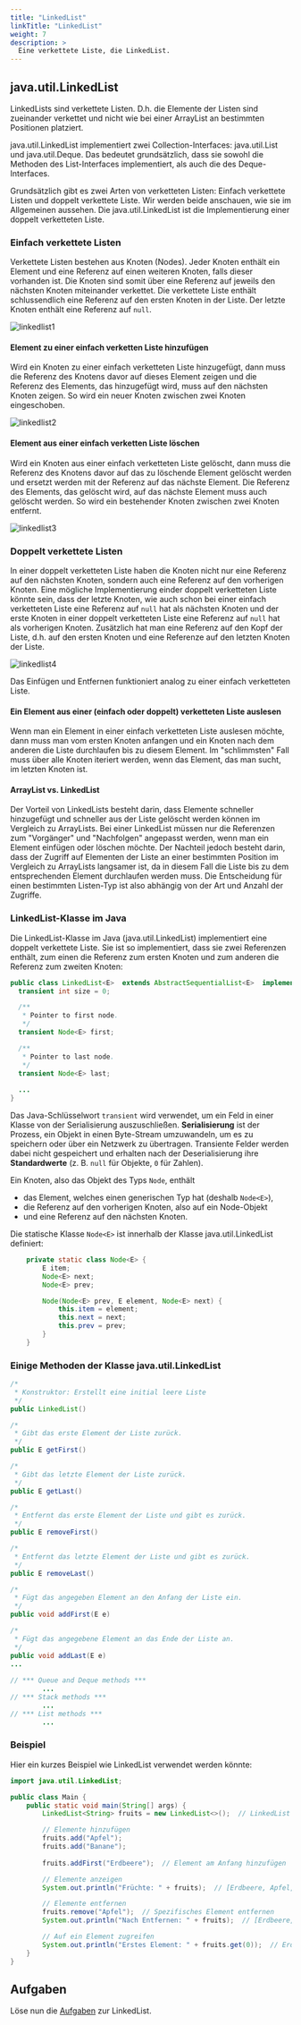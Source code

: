 ```yaml
---
title: "LinkedList"
linkTitle: "LinkedList"
weight: 7
description: >
  Eine verkettete Liste, die LinkedList.
---
```


## java.util.LinkedList

LinkedLists sind verkettete Listen. D.h. die Elemente der Listen sind zueinander verkettet
und nicht wie bei einer ArrayList an bestimmten Positionen platziert.

java.util.LinkedList implementiert zwei Collection-Interfaces: java.util.List und java.util.Deque.
Das bedeutet grundsätzlich, dass sie sowohl die Methoden des List-Interfaces implementiert, als auch die des Deque-Interfaces.

Grundsätzlich gibt es zwei Arten von verketteten Listen: Einfach verkettete Listen und doppelt verkettete Liste.
Wir werden beide anschauen, wie sie im Allgemeinen aussehen.
Die java.util.LinkedList ist die Implementierung einer doppelt verketteten Liste.

### Einfach verkettete Listen

Verkettete Listen bestehen aus Knoten (Nodes).
Jeder Knoten enthält ein Element und eine Referenz auf einen weiteren Knoten, falls dieser vorhanden ist.
Die Knoten sind somit über eine Referenz auf jeweils den nächsten Knoten miteinander verkettet.
Die verkettete Liste enthält schlussendlich eine Referenz auf den ersten Knoten in der Liste.
Der letzte Knoten enthält eine Referenz auf `null`.

![linkedlist1](../../java-collections/linkedlist1.png)


#### Element zu einer einfach verketten Liste hinzufügen

Wird ein Knoten zu einer einfach verketteten Liste hinzugefügt, dann muss die Referenz des Knotens davor
auf dieses Element zeigen und die Referenz des Elements, das hinzugefügt wird, muss auf den nächsten Knoten zeigen.
So wird ein neuer Knoten zwischen zwei Knoten eingeschoben.

![linkedlist2](../../java-collections/linkedlist2.png)

#### Element aus einer einfach verketten Liste löschen

Wird ein Knoten aus einer einfach verketteten Liste gelöscht, dann muss die Referenz des Knotens davor
auf das zu löschende Element gelöscht werden und ersetzt werden mit der Referenz auf das nächste Element.
Die Referenz des Elements, das gelöscht wird, auf das nächste Element muss auch gelöscht werden.
So wird ein bestehender Knoten zwischen zwei Knoten entfernt.

![linkedlist3](../../java-collections/linkedlist3.png)

### Doppelt verkettete Listen

In einer doppelt verketteten Liste haben die Knoten nicht nur eine Referenz auf den nächsten Knoten, sondern
auch eine Referenz auf den vorherigen Knoten.
Eine mögliche Implementierung einder doppelt verketteten Liste könnte sein, dass der letzte Knoten,
wie auch schon bei einer einfach verketteten Liste eine Referenz auf `null` hat als nächsten Knoten
und der erste Knoten in einer doppelt verketteten Liste eine Referenz auf `null` hat als vorherigen Knoten.
Zusätzlich hat man eine Referenz auf den Kopf der Liste, d.h. auf den ersten Knoten
und eine Referenze auf den letzten Knoten der Liste.

![linkedlist4](../../java-collections/linkedlist4.png)

Das Einfügen und Entfernen funktioniert analog zu einer einfach verketteten Liste.

#### Ein Element aus einer (einfach oder doppelt) verketteten Liste auslesen
Wenn man ein Element in einer einfach verketteten Liste auslesen möchte, dann muss man vom ersten Knoten
anfangen und ein Knoten nach dem anderen die Liste durchlaufen bis zu diesem Element. Im "schlimmsten" Fall
muss über alle Knoten iteriert werden, wenn das Element, das man sucht, im letzten Knoten ist.

#### ArrayList vs. LinkedList

Der Vorteil von LinkedLists besteht darin, dass Elemente schneller hinzugefügt und schneller aus der Liste
gelöscht werden können im Vergleich zu ArrayLists.
Bei einer LinkedList müssen nur die Referenzen zum "Vorgänger" und "Nachfolgen" angepasst werden, wenn man ein Element
einfügen oder löschen möchte.
Der Nachteil jedoch besteht darin, dass der Zugriff auf Elementen der Liste an einer bestimmten Position
im Vergleich zu ArrayLists langsamer ist, da in diesem Fall die Liste bis zu dem entsprechenden Element
durchlaufen werden muss.
Die Entscheidung für einen bestimmten Listen-Typ ist also abhängig von der Art und Anzahl
der Zugriffe.

### LinkedList-Klasse im Java
Die LinkedList-Klasse im Java (java.util.LinkedList) implementiert eine doppelt verkettete Liste.
Sie ist so implementiert, dass sie zwei Referenzen enthält, zum einen die Referenz
zum ersten Knoten und zum anderen die Referenz zum zweiten Knoten:

```java
public class LinkedList<E>  extends AbstractSequentialList<E>  implements List<E>, Deque<E>, Cloneable, java.io.Serializable {
  transient int size = 0;

  /**
   * Pointer to first node.
   */
  transient Node<E> first;

  /**
   * Pointer to last node.
   */
  transient Node<E> last;
  
  ...
}

```

Das Java-Schlüsselwort `transient` wird verwendet, um ein Feld in einer Klasse von der Serialisierung auszuschließen. **Serialisierung** ist der Prozess, ein Objekt in einen Byte-Stream umzuwandeln, um es zu speichern oder über ein Netzwerk zu übertragen. Transiente Felder werden dabei nicht gespeichert und erhalten nach der Deserialisierung ihre **Standardwerte** (z. B. `null` für Objekte, `0` für Zahlen).


Ein Knoten, also das Objekt des Typs `Node`, enthält 
* das Element, welches einen generischen Typ hat (deshalb `Node<E>`),
* die Referenz auf den vorherigen Knoten, also auf ein Node-Objekt 
* und eine Referenz auf den nächsten Knoten.

Die statische Klasse `Node<E>` ist innerhalb der Klasse java.util.LinkedList definiert:

```java
    private static class Node<E> {
        E item;
        Node<E> next;
        Node<E> prev;

        Node(Node<E> prev, E element, Node<E> next) {
            this.item = element;
            this.next = next;
            this.prev = prev;
        }
    }

```
### Einige Methoden der Klasse java.util.LinkedList

```java
/*
 * Konstruktor: Erstellt eine initial leere Liste
 */
public LinkedList()

/*
 * Gibt das erste Element der Liste zurück.
 */
public E getFirst()

/*
 * Gibt das letzte Element der Liste zurück.
 */
public E getLast()

/*
 * Entfernt das erste Element der Liste und gibt es zurück.
 */
public E removeFirst()

/*
 * Entfernt das letzte Element der Liste und gibt es zurück.
 */
public E removeLast()

/*
 * Fügt das angegeben Element an den Anfang der Liste ein.
 */
public void addFirst(E e)

/*
 * Fügt das angegebene Element an das Ende der Liste an.
 */
public void addLast(E e)
...
        
// *** Queue and Deque methods ***
        ...
// *** Stack methods ***
        ...
// *** List methods ***
        ...


```
### Beispiel
Hier ein kurzes Beispiel wie LinkedList verwendet werden könnte:
```java
import java.util.LinkedList;

public class Main {
    public static void main(String[] args) {
        LinkedList<String> fruits = new LinkedList<>();  // LinkedList erstellen

        // Elemente hinzufügen
        fruits.add("Apfel");
        fruits.add("Banane");
        
        fruits.addFirst("Erdbeere");  // Element am Anfang hinzufügen

        // Elemente anzeigen
        System.out.println("Früchte: " + fruits);  // [Erdbeere, Apfel, Banane]

        // Elemente entfernen
        fruits.remove("Apfel");  // Spezifisches Element entfernen
        System.out.println("Nach Entfernen: " + fruits);  // [Erdbeere, Banane]

        // Auf ein Element zugreifen
        System.out.println("Erstes Element: " + fruits.get(0));  // Erdbeere
    }
}
```


## Aufgaben
Löse nun die [Aufgaben](../../../../labs/java/java-collections/07_linkedlist) zur LinkedList.
